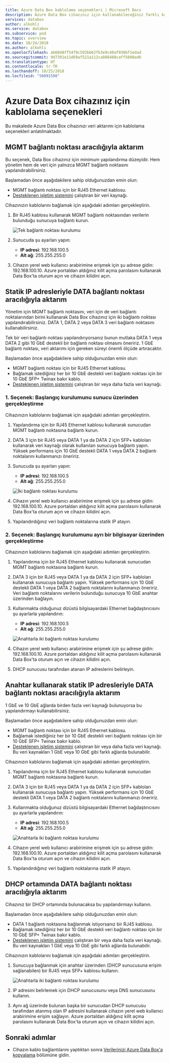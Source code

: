 ```yaml
---
title: Azure Data Box kablolama seçenekleri | Microsoft Docs
description: Azure Data Box cihazınız için kullanabileceğiniz farklı kablolama seçenekleri açıklanmaktadır.
services: databox
author: alkohli
ms.service: databox
ms.subservice: pod
ms.topic: overview
ms.date: 10/24/2018
ms.author: alkohli
ms.openlocfilehash: ab6048ff54f9c593bb62fb3e9c40af930bf1edad
ms.sourcegitcommit: 9d7391e11d69af521a112ca886488caff5808ad6
ms.translationtype: HT
ms.contentlocale: tr-TR
ms.lasthandoff: 10/25/2018
ms.locfileid: "50091598"
---
```

# <a name="cabling-options-for-your-azure-data-box"></a>Azure Data Box cihazınız için kablolama seçenekleri

Bu makalede Azure Data Box cihazınızı veri aktarımı için kablolama seçenekleri anlatılmaktadır.

## <a name="transfer-via-mgmt-port"></a>MGMT bağlantı noktası aracılığıyla aktarım

Bu seçenek, Data Box cihazınız için minimum yapılandırma düzeyidir. Hem yönetim hem de veri için yalnızca MGMT bağlantı noktasını yapılandırabilirsiniz.

Başlamadan önce aşağıdakilere sahip olduğunuzdan emin olun:

- MGMT bağlantı noktası için bir RJ45 Ethernet kablosu.
- [Desteklenen işletim sistemini](data-box-system-requirements.md#supported-operating-systems-for-clients) çalıştıran bir veri kaynağı.

Cihazınızın kablolarını bağlamak için aşağıdaki adımları gerçekleştirin.

1. Bir RJ45 kablosu kullanarak MGMT bağlantı noktasından verilerin bulunduğu sunucuya bağlantı kurun.

    ![Tek bağlantı noktası kurulumu](media/data-box-cable-options/cabling-mgmt-only.png)

2. Sunucuda şu ayarları yapın:

    - **IP adresi**: 192.168.100.5
    - **Alt ağ**: 255.255.255.0

3. Cihazın yerel web kullanıcı arabirimine erişmek için şu adrese gidin: 192.168.100.10. Azure portaldan aldığınız kilit açma parolasını kullanarak Data Box'ta oturum açın ve cihazın kilidini açın.


## <a name="transfer-via-data-port-with-static-ips"></a>Statik IP adresleriyle DATA bağlantı noktası aracılığıyla aktarım

Yönetim için MGMT bağlantı noktasını, veri için de veri bağlantı noktalarından birini kullanarak Data Box cihazınız için iki bağlantı noktası yapılandırabilirsiniz. DATA 1, DATA 2 veya DATA 3 veri bağlantı noktasını kullanabilirsiniz.

Tek bir veri bağlantı noktası yapılandırıyorsanız bunun mutlaka DATA 1 veya DATA 2 gibi 10 GbE destekli bir bağlantı noktası olmasını öneririz. 1 GbE bağlantı noktası, veri aktarımı için gereken süreyi önemli ölçüde artıracaktır.

Başlamadan önce aşağıdakilere sahip olduğunuzdan emin olun:

- MGMT bağlantı noktası için bir RJ45 Ethernet kablosu.
- Bağlamak istediğiniz her bir 10 GbE destekli veri bağlantı noktası için bir 10 GbE SFP+ Twinax bakır kablo.
- [Desteklenen işletim sistemini](data-box-system-requirements.md#supported-operating-systems-for-clients) çalıştıran bir veya daha fazla veri kaynağı.

### <a name="option-1---initial-setup-via-server"></a>1. Seçenek: Başlangıç kurulumunu sunucu üzerinden gerçekleştirme

Cihazınızın kablolarını bağlamak için aşağıdaki adımları gerçekleştirin.

1. Yapılandırma için bir RJ45 Ethernet kablosu kullanarak sunucudan MGMT bağlantı noktasına bağlantı kurun.
2. DATA 3 için bir RJ45 veya DATA 1 ya da DATA 2 için SFP+ kabloları kullanarak veri kaynağı olarak kullanılan sunucuya bağlantı yapın. Yüksek performans için 10 GbE destekli DATA 1 veya DATA 2 bağlantı noktalarını kullanmanızı öneririz.
3. Sunucuda şu ayarları yapın:

    - **IP adresi**: 192.168.100.5
    - **Alt ağ**: 255.255.255.0

    ![İki bağlantı noktası kurulumu](media/data-box-cable-options/cabling-2-port-setup.png)

3. Cihazın yerel web kullanıcı arabirimine erişmek için şu adrese gidin: 192.168.100.10. Azure portaldan aldığınız kilit açma parolasını kullanarak Data Box'ta oturum açın ve cihazın kilidini açın.
4. Yapılandırdığınız veri bağlantı noktalarına statik IP atayın.

### <a name="option-2---initial-setup-via-separate-computer"></a>2. Seçenek: Başlangıç kurulumunu ayrı bir bilgisayar üzerinden gerçekleştirme

Cihazınızın kablolarını bağlamak için aşağıdaki adımları gerçekleştirin.

1. Yapılandırma için bir RJ45 Ethernet kablosu kullanarak sunucudan MGMT bağlantı noktasına bağlantı kurun.
2. DATA 3 için bir RJ45 veya DATA 1 ya da DATA 2 için SFP+ kabloları kullanarak sunucuya bağlantı yapın. Yüksek performans için 10 GbE destekli DATA 1 veya DATA 2 bağlantı noktalarını kullanmanızı öneririz. Veri bağlantı noktalarını verilerin bulunduğu sunucuya 10 GbE anahtar üzerinden bağlayın.
3. Kullanmakta olduğunuz dizüstü bilgisayardaki Ethernet bağdaştırıcısını şu ayarlarla yapılandırın:

    - **IP adresi**: 192.168.100.5
    - **Alt ağ**: 255.255.255.0

    ![Anahtarla iki bağlantı noktası kurulumu](media/data-box-cable-options/cabling-with-static-ip.png)

3. Cihazın yerel web kullanıcı arabirimine erişmek için şu adrese gidin: 192.168.100.10. Azure portaldan aldığınız kilit açma parolasını kullanarak Data Box'ta oturum açın ve cihazın kilidini açın.
4. DHCP sunucusu tarafından atanan IP adreslerini belirleyin.

## <a name="transfer-via-data-port-with-static-ips-using-a-switch"></a>Anahtar kullanarak statik IP adresleriyle DATA bağlantı noktası aracılığıyla aktarım 

1 GbE ve 10 GbE ağlarda birden fazla veri kaynağı bulunuyorsa bu yapılandırmayı kullanabilirsiniz.

Başlamadan önce aşağıdakilere sahip olduğunuzdan emin olun:

- MGMT bağlantı noktası için bir RJ45 Ethernet kablosu.
- Bağlamak istediğiniz her bir 10 GbE destekli veri bağlantı noktası için bir 10 GbE SFP+ Twinax bakır kablo.
- [Desteklenen işletim sistemini](data-box-system-requirements.md#supported-operating-systems-for-clients) çalıştıran bir veya daha fazla veri kaynağı. Bu veri kaynakları 1 GbE veya 10 GbE gibi farklı ağlarda bulunabilir.

Cihazınızın kablolarını bağlamak için aşağıdaki adımları gerçekleştirin.

1. Yapılandırma için bir RJ45 Ethernet kablosu kullanarak sunucudan MGMT bağlantı noktasına bağlantı kurun.
2. DATA 3 için bir RJ45 veya DATA 1 ya da DATA 2 için SFP+ kabloları kullanarak sunucuya bağlantı yapın. Yüksek performans için 10 GbE destekli DATA 1 veya DATA 2 bağlantı noktalarını kullanmanızı öneririz.
3. Kullanmakta olduğunuz dizüstü bilgisayardaki Ethernet bağdaştırıcısını şu ayarlarla yapılandırın:

    - **IP adresi**: 192.168.100.5
    - **Alt ağ**: 255.255.255.0

    ![Anahtarla iki bağlantı noktası kurulumu](media/data-box-cable-options/cabling-with-switch-static-ip.png)

3. Cihazın yerel web kullanıcı arabirimine erişmek için şu adrese gidin: 192.168.100.10. Azure portaldan aldığınız kilit açma parolasını kullanarak Data Box'ta oturum açın ve cihazın kilidini açın.
4. Yapılandırdığınız veri bağlantı noktalarına statik IP atayın.


## <a name="transfer-via-data-port-in-a-dhcp-environment"></a>DHCP ortamında DATA bağlantı noktası aracılığıyla aktarım

Cihazınız bir DHCP ortamında bulunacaksa bu yapılandırmayı kullanın.

Başlamadan önce aşağıdakilere sahip olduğunuzdan emin olun:

- DATA 1 bağlantı noktasına bağlanmak istiyorsanız bir RJ45 kablosu.
- Bağlamak istediğiniz her bir 10 GbE destekli veri bağlantı noktası için bir 10 GbE SFP+ Twinax bakır kablo.
- [Desteklenen işletim sistemini](data-box-system-requirements.md#supported-operating-systems-for-clients) çalıştıran bir veya daha fazla veri kaynağı. Bu veri kaynakları 1 GbE veya 10 GbE gibi farklı ağlarda bulunabilir.

Cihazınızın kablolarını bağlamak için aşağıdaki adımları gerçekleştirin.

1. Sunucuya bağlanmak için anahtar üzerinden (DHCP sunucusuna erişim sağlanabilen) bir RJ45 veya SFP+ kablosu kullanın.

    ![Anahtarla iki bağlantı noktası kurulumu](media/data-box-cable-options/cabling-dhcp-data-only.png)
2. IP adresini belirlemek için DHCP sunucusunu veya DNS sunucusunu kullanın.
3. Aynı ağ üzerinde bulunan başka bir sunucudan DHCP sunucusu tarafından atanmış olan IP adresini kullanarak cihazın yerel web kullanıcı arabirimine erişim sağlayın. Azure portaldan aldığınız kilit açma parolasını kullanarak Data Box'ta oturum açın ve cihazın kilidini açın.

## <a name="next-steps"></a>Sonraki adımlar

- Cihazın kablo bağlantılarını yaptıktan sonra [Verilerinizi Azure Data Box'a kopyalama](data-box-deploy-copy-data.md) bölümüne gidin.
